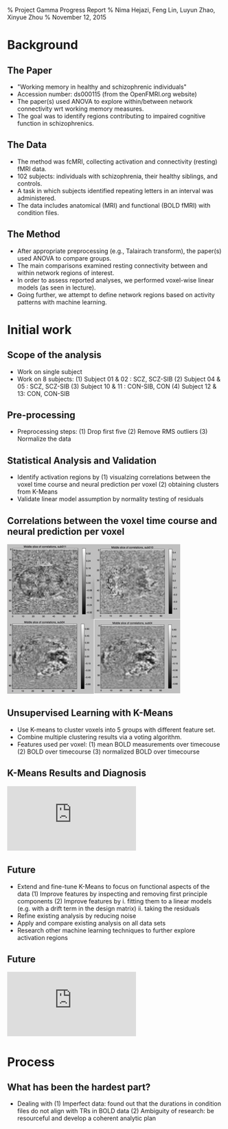 % Project Gamma Progress Report
% Nima Hejazi, Feng Lin, Luyun Zhao, Xinyue Zhou
% November 12, 2015


# Background

## The Paper

- "Working memory in healthy and schizophrenic individuals"
- Accession number: ds000115 (from the OpenFMRI.org website)
- The paper(s) used ANOVA to explore within/between network connectivity wrt working memory measures.
- The goal was to identify regions contributing to impaired cognitive function in schizophrenics.

## The Data

- The method was fcMRI, collecting activation and connectivity (resting) fMRI data.
- 102 subjects: individuals with schizophrenia, their healthy siblings, and controls.
- A task in which subjects identified repeating letters in an interval was administered.
- The data includes anatomical (MRI) and functional (BOLD fMRI) with condition files.

## The Method

- After appropriate preprocessing (e.g., Talairach transform), the paper(s) used ANOVA to compare groups.
- The main comparisons examined resting connectivity between and within network regions of interest.
- In order to assess reported analyses, we performed voxel-wise linear models (as seen in lecture).
- Going further, we attempt to define network regions based on activity patterns with machine learning.

# Initial work

## Scope of the analysis

- Work on single subject
- Work on 8 subjects:
	(1) Subject 01 & 02 : SCZ, SCZ-SIB
	(2) Subject 04 & 05 : SCZ, SCZ-SIB
	(3) Subject 10 & 11 : CON-SIB, CON
	(4) Subject 12 & 13:  CON, CON-SIB

## Pre-processing

- Preprocessing steps: 
    (1) Drop first five
    (2) Remove RMS outliers
    (3) Normalize the data 

## Statistical Analysis and Validation

- Identify activation regions by
    (1) visualzing correlations between the voxel time course and neural prediction per voxel
    (2) obtaining clusters from K-Means
- Validate linear model assumption by normality testing of residuals

## Correlations between the voxel time course and neural prediction per voxel
![Subject 4, 5, 10 & 11](./correlation.jpg)

## Unsupervised Learning with K-Means

- Use K-means to cluster voxels into 5 groups with different feature set.
- Combine multiple clustering results via a voting algorithm.
- Features used per voxel: 
    (1) mean BOLD measurements over timecouse
    (2) BOLD over timecourse
    (3) normalized BOLD over timecourse

## K-Means Results and Diagnosis
![Comparison across feature sets for the same subject](https://s3-us-west-2.amazonaws.com/stat159datascience/subject_across_methods.pdf)

## Future

- Extend and fine-tune K-Means to focus on functional aspects of the data
    (1) Improve features by inspecting and removing first principle components
    (2) Improve features by 
        i. fitting them to a linear models (e.g. with a drift term in the design matrix) 
        ii. taking the residuals
- Refine existing analysis by reducing noise
- Apply and compare existing analysis on all data sets
- Research other machine learning techniques to further explore activation regions

## Future
![An example: residuals after removing the first two PCs](https://s3-us-west-2.amazonaws.com/stat159datascience/first_pcs_removed.pdf)

# Process

## What has been the hardest part?

- Dealing with 
    (1) Imperfect data: found out that the durations in condition files do not align with TRs in BOLD data
    (2) Ambiguity of research: be resourceful and develop a coherent analytic plan
